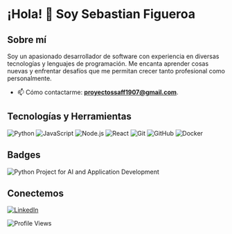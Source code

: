 # ¡Hola! 👋 Soy Sebastian Figueroa



## Sobre mí

Soy un apasionado desarrollador de software con experiencia en diversas tecnologías y lenguajes de programación. Me encanta aprender cosas nuevas y enfrentar desafíos que me permitan crecer tanto profesional como personalmente.


- 📫 Cómo contactarme: **proyectossaff1907@gmail.com**.

## Tecnologías y Herramientas

![Python](https://img.shields.io/badge/-Python-3776AB?style=flat-square&logo=python&logoColor=white)
![JavaScript](https://img.shields.io/badge/-JavaScript-F7DF1E?style=flat-square&logo=javascript&logoColor=white)
![Node.js](https://img.shields.io/badge/-Node.js-339933?style=flat-square&logo=node.js&logoColor=white)
![React](https://img.shields.io/badge/-React-61DAFB?style=flat-square&logo=react&logoColor=white)
![Git](https://img.shields.io/badge/-Git-F05032?style=flat-square&logo=git&logoColor=white)
![GitHub](https://img.shields.io/badge/-GitHub-181717?style=flat-square&logo=github&logoColor=white)
![Docker](https://img.shields.io/badge/-Docker-2496ED?style=flat-square&logo=docker&logoColor=white)

## Badges
![Python Project for AI and Application Development](https://www.credly.com/badges/a58b755e-8716-43cf-807e-a9e37114c418/public_url)

## Conectemos

[![LinkedIn](https://img.shields.io/badge/-LinkedIn-0A66C2?style=flat-square&logo=linkedin&logoColor=white)](https://www.linkedin.com/in/sebastianfigueroa19)

![Profile Views](https://komarev.com/ghpvc/?username=SAFF19&color=brightgreen)
